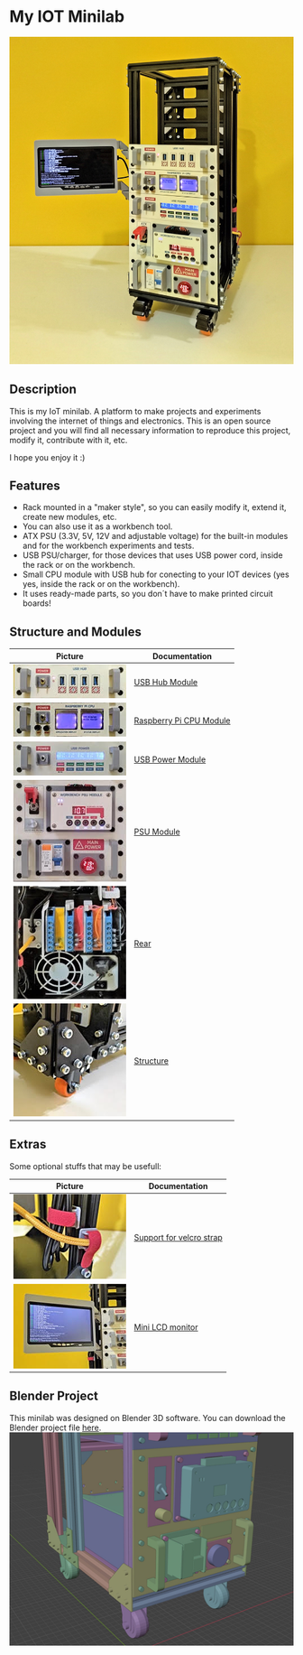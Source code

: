 # My IOT Minilab

![Tio Luigi´s IOT Minilab](images/pictures/minilab-001.jpg)

## Description

This is my IoT minilab. A platform to make projects and experiments involving the internet of things and electronics.
This is an open source project and you will find all necessary information to reproduce this project, modify it, contribute with it, etc.

I hope you enjoy it :)



## Features

- Rack mounted in a "maker style", so you can easily modify it, extend it, create new modules, etc.
- You can also use it as a workbench tool.
- ATX PSU (3.3V, 5V, 12V and adjustable voltage) for the built-in modules and for the workbench experiments and tests.
- USB PSU/charger, for those devices that uses USB power cord, inside the rack or on the workbench.
- Small CPU module with USB hub for conecting to your IOT devices (yes yes, inside the rack or on the workbench).
- It uses ready-made parts, so you don´t have to make printed circuit boards!

## Structure and Modules

|Picture|Documentation|
|---|---|
|![USB Hub Module](images/thumbs/module-usbhub.jpg)|[USB Hub Module](readme-module-usbhub.md)|
|![Raspberry Pi CPU Module](images/thumbs/module-rpicpu.jpg)|[Raspberry Pi CPU Module](readme-module-rpicpu.md)|
|![USB Power Module](images/thumbs/module-usbpower.jpg)|[USB Power Module](readme-module-usbpower.md)|
|![PSU Module](images/thumbs/module-psu.jpg)|[PSU Module](readme-module-psu.md)|
|![Rear](images/thumbs/rear.jpg)|[Rear](readme-rear.md)|
|![Structure](images/thumbs/structure.jpg)|[Structure](readme-structure.md)|

## Extras

Some optional stuffs that may be usefull:

|Picture|Documentation|
|---|---|
|![Support for velcro strap](images/thumbs/extra-velcrostrap.jpg)|[Support for velcro strap](readme-extra-velcrostrap.md)|
|![Mini LCD monitor](images/thumbs/extra-minilcdmonitor.jpg)|[Mini LCD monitor](readme-extra-minilcdmonitor.md)|

## Blender Project

This minilab was designed on Blender 3D software. You can download the Blender project file [here](project/minilab.blend).
![Project](project/minilab.jpg)
